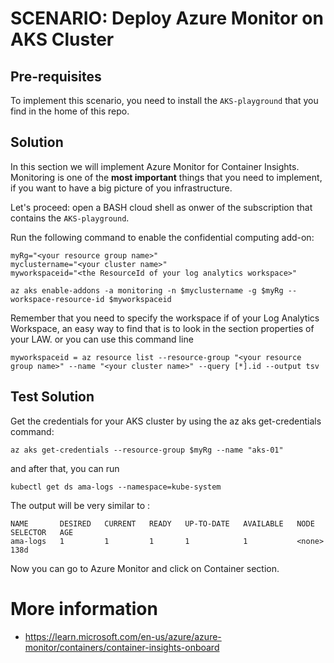 # SCENARIO: Deploy Azure Monitor on AKS Cluster

## Pre-requisites

To implement this scenario, you need to install the `AKS-playground` that you find in the home of this repo.

## Solution

In this section we will implement Azure Monitor for Container Insights.
Monitoring is one of the **most important** things that you need to implement, if you want to have a big picture of you infrastructure.

Let's proceed: open a BASH cloud shell as onwer of the subscription that contains the `AKS-playground`.

Run the following command to enable the confidential computing add-on:

```
myRg="<your resource group name>"
myclustername="<your cluster name>"
myworkspaceid="<the ResourceId of your log analytics workspace>"

az aks enable-addons -a monitoring -n $myclustername -g $myRg --workspace-resource-id $myworkspaceid
```
Remember that you need to specify the workspace if of your Log Analytics Workspace, an easy way to find that is to look in the section properties of your LAW. or you can use this command line

```
myworkspaceid = az resource list --resource-group "<your resource group name>" --name "<your cluster name>" --query [*].id --output tsv

```


## Test Solution
Get the credentials for your AKS cluster by using the az aks get-credentials command:

```
az aks get-credentials --resource-group $myRg --name "aks-01"
```

and after that, you can run 

```
kubectl get ds ama-logs --namespace=kube-system

```
The output will be very similar to :
```
NAME       DESIRED   CURRENT   READY   UP-TO-DATE   AVAILABLE   NODE SELECTOR   AGE
ama-logs   1         1         1       1            1           <none>          138d
```

Now you can go to Azure Monitor and click on Container section.

# More information

* https://learn.microsoft.com/en-us/azure/azure-monitor/containers/container-insights-onboard

